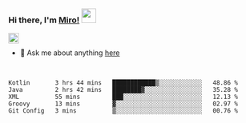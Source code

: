 ### Hi there, I'm [Miro!](https://castariva18.github.io/)  <img src="https://github.com/TheDudeThatCode/TheDudeThatCode/blob/master/Assets/Hi.gif" width="29px">

<a href="https://discord.gg/bhPzjwR">
  <img align="left" alt="Clown Discord" width="21px" src="https://cdn4.iconfinder.com/data/icons/logos-and-brands/512/91_Discord_logo_logos-512.png" />
</a>

<br />

- 💬 Ask me about anything [here](https://github.com/castariva18/castariva18/issues)

<br />

<!--START_SECTION:waka-->
```text
Kotlin       3 hrs 44 mins   ████████████▒░░░░░░░░░░░░   48.86 % 
Java         2 hrs 42 mins   ████████▓░░░░░░░░░░░░░░░░   35.28 % 
XML          55 mins         ███░░░░░░░░░░░░░░░░░░░░░░   12.13 % 
Groovy       13 mins         ▓░░░░░░░░░░░░░░░░░░░░░░░░   02.97 % 
Git Config   3 mins          ▒░░░░░░░░░░░░░░░░░░░░░░░░   00.76 % 
```
<!--END_SECTION:waka-->
